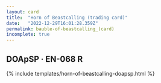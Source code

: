 ```yaml
---
layout: card
title:  "Horn of Beastcalling (trading card)"
date:   "2022-12-29T16:01:28.359Z"
permalink: bauble-of-beastcalling_(card)
incomplete: true
---
```


## DOApSP &middot; EN-068 R

{% include templates/horn-of-beastcalling-doapsp.html %}
